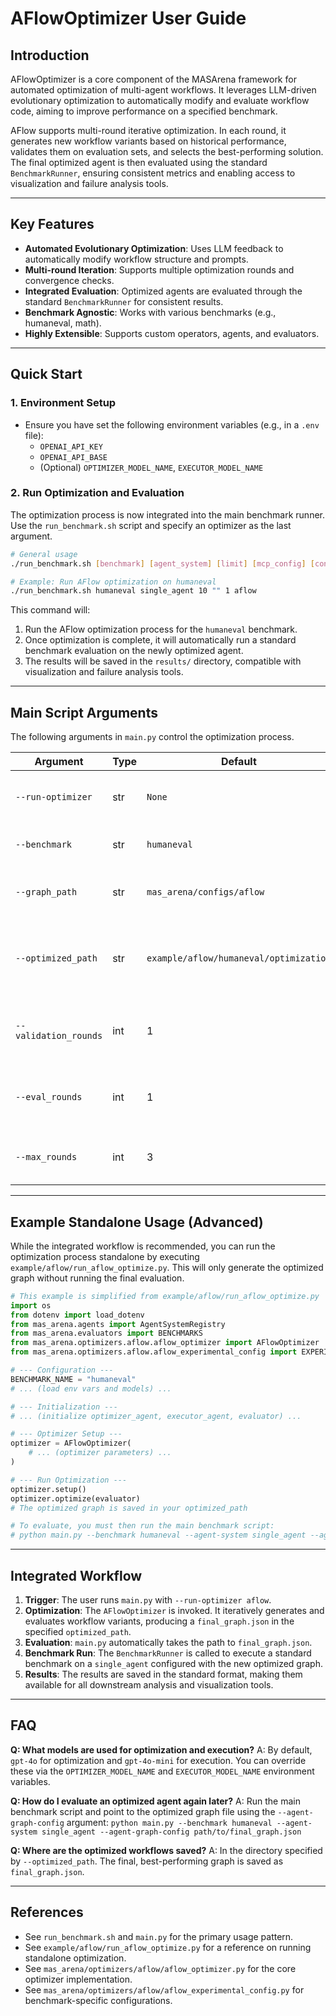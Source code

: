 # AFlowOptimizer User Guide

## Introduction

AFlowOptimizer is a core component of the MASArena framework for automated optimization of multi-agent workflows. It leverages LLM-driven evolutionary optimization to automatically modify and evaluate workflow code, aiming to improve performance on a specified benchmark.

AFlow supports multi-round iterative optimization. In each round, it generates new workflow variants based on historical performance, validates them on evaluation sets, and selects the best-performing solution. The final optimized agent is then evaluated using the standard `BenchmarkRunner`, ensuring consistent metrics and enabling access to visualization and failure analysis tools.

---

## Key Features

- **Automated Evolutionary Optimization**: Uses LLM feedback to automatically modify workflow structure and prompts.
- **Multi-round Iteration**: Supports multiple optimization rounds and convergence checks.
- **Integrated Evaluation**: Optimized agents are evaluated through the standard `BenchmarkRunner` for consistent results.
- **Benchmark Agnostic**: Works with various benchmarks (e.g., humaneval, math).
- **Highly Extensible**: Supports custom operators, agents, and evaluators.

---

## Quick Start

### 1. Environment Setup

- Ensure you have set the following environment variables (e.g., in a `.env` file):
  - `OPENAI_API_KEY`
  - `OPENAI_API_BASE`
  - (Optional) `OPTIMIZER_MODEL_NAME`, `EXECUTOR_MODEL_NAME`

### 2. Run Optimization and Evaluation

The optimization process is now integrated into the main benchmark runner. Use the `run_benchmark.sh` script and specify an optimizer as the last argument.

```bash
# General usage
./run_benchmark.sh [benchmark] [agent_system] [limit] [mcp_config] [concurrency] [optimizer]

# Example: Run AFlow optimization on humaneval
./run_benchmark.sh humaneval single_agent 10 "" 1 aflow
```

This command will:
1.  Run the AFlow optimization process for the `humaneval` benchmark.
2.  Once optimization is complete, it will automatically run a standard benchmark evaluation on the newly optimized agent.
3.  The results will be saved in the `results/` directory, compatible with visualization and failure analysis tools.

---

## Main Script Arguments

The following arguments in `main.py` control the optimization process.

| Argument                | Type   | Default                                | Description                                                  |
|-------------------------|--------|----------------------------------------|--------------------------------------------------------------|
| `--run-optimizer`       | str    | `None`                                 | Specifies the optimizer to run. Use `aflow`.                 |
| `--benchmark`           | str    | `humaneval`                            | Benchmark to optimize for.                                   |
| `--graph_path`          | str    | `mas_arena/configs/aflow`              | Path to the base AFlow graph configuration.                  |
| `--optimized_path`      | str    | `example/aflow/humaneval/optimization` | Path to save the optimized AFlow graph and intermediate files. |
| `--validation_rounds`   | int    | 1                                      | Number of validation rounds per optimization cycle.          |
| `--eval_rounds`         | int    | 1                                      | Number of evaluation rounds per optimization cycle.          |
| `--max_rounds`          | int    | 3                                      | Maximum number of optimization rounds.                       |

---

## Example Standalone Usage (Advanced)

While the integrated workflow is recommended, you can run the optimization process standalone by executing `example/aflow/run_aflow_optimize.py`. This will only generate the optimized graph without running the final evaluation.

```python
# This example is simplified from example/aflow/run_aflow_optimize.py
import os
from dotenv import load_dotenv
from mas_arena.agents import AgentSystemRegistry
from mas_arena.evaluators import BENCHMARKS
from mas_arena.optimizers.aflow.aflow_optimizer import AFlowOptimizer
from mas_arena.optimizers.aflow.aflow_experimental_config import EXPERIMENTAL_CONFIG

# --- Configuration ---
BENCHMARK_NAME = "humaneval"
# ... (load env vars and models) ...

# --- Initialization ---
# ... (initialize optimizer_agent, executor_agent, evaluator) ...

# --- Optimizer Setup ---
optimizer = AFlowOptimizer(
    # ... (optimizer parameters) ...
)

# --- Run Optimization ---
optimizer.setup()
optimizer.optimize(evaluator)
# The optimized graph is saved in your optimized_path

# To evaluate, you must then run the main benchmark script:
# python main.py --benchmark humaneval --agent-system single_agent --agent-graph-config path/to/your/final_graph.json
```

---

## Integrated Workflow

1.  **Trigger**: The user runs `main.py` with `--run-optimizer aflow`.
2.  **Optimization**: The `AFlowOptimizer` is invoked. It iteratively generates and evaluates workflow variants, producing a `final_graph.json` in the specified `optimized_path`.
3.  **Evaluation**: `main.py` automatically takes the path to `final_graph.json`.
4.  **Benchmark Run**: The `BenchmarkRunner` is called to execute a standard benchmark on a `single_agent` configured with the new optimized graph.
5.  **Results**: The results are saved in the standard format, making them available for all downstream analysis and visualization tools.

---

## FAQ

**Q: What models are used for optimization and execution?**
A: By default, `gpt-4o` for optimization and `gpt-4o-mini` for execution. You can override these via the `OPTIMIZER_MODEL_NAME` and `EXECUTOR_MODEL_NAME` environment variables.

**Q: How do I evaluate an optimized agent again later?**
A: Run the main benchmark script and point to the optimized graph file using the `--agent-graph-config` argument:
`python main.py --benchmark humaneval --agent-system single_agent --agent-graph-config path/to/final_graph.json`

**Q: Where are the optimized workflows saved?**
A: In the directory specified by `--optimized_path`. The final, best-performing graph is saved as `final_graph.json`.

---

## References
- See `run_benchmark.sh` and `main.py` for the primary usage pattern.
- See `example/aflow/run_aflow_optimize.py` for a reference on running standalone optimization.
- See `mas_arena/optimizers/aflow/aflow_optimizer.py` for the core optimizer implementation.
- See `mas_arena/optimizers/aflow/aflow_experimental_config.py` for benchmark-specific configurations.
